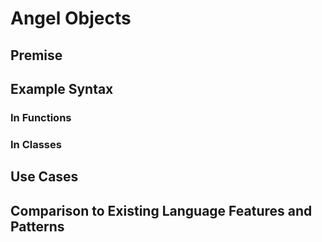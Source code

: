 # Angel Objects

## Premise

## Example Syntax

### In Functions

### In Classes

## Use Cases

## Comparison to Existing Language Features and Patterns

